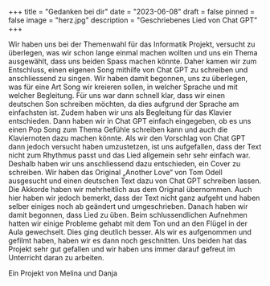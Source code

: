 +++
title = "Gedanken bei dir"
date = "2023-06-08"
draft = false
pinned = false
image = "herz.jpg"
description = "Geschriebenes Lied von Chat GPT"
+++


Wir haben uns bei der Themenwahl für das Informatik Projekt, versucht zu überlegen, was wir schon lange einmal machen wollten und uns ein Thema ausgewählt, dass uns beiden Spass machen könnte. Daher kamen wir zum Entschluss, einen eigenen Song mithilfe von Chat GPT zu schreiben und anschliessend zu singen. Wir haben damit begonnen, uns zu überlegen, was für eine Art Song wir kreieren sollen, in welcher Sprache und mit welcher Begleitung. Für uns war dann schnell klar, dass wir einen deutschen Son schreiben möchten, da dies aufgrund der Sprache am einfachsten ist. Zudem haben wir uns als Begleitung für das Klavier entschieden. Dann haben wir in Chat GPT einfach eingegeben, ob es uns einen Pop Song zum Thema Gefühle schreiben kann und auch die Klaviernoten dazu machen könnte. Als wir den Vorschlag von Chat GPT dann jedoch versucht haben umzustetzen, ist uns aufgefallen, dass der Text nicht zum Rhythmus passt und das Lied allgemein sehr sehr einfach war. Deshalb haben wir uns anschliessend dazu entschieden, ein Cover zu schreiben. Wir haben das Original „Another Love“ von Tom Odell ausgesucht und einen deutschen Text dazu von Chat GPT schreiben lassen. Die Akkorde haben wir mehrheitlich aus dem Original übernommen. Auch hier haben wir jedoch bemerkt, dass der Text nicht ganz aufgeht und haben selber einiges noch ab geändert und umgeschrieben. Danach haben wir damit begonnen, dass Lied zu üben. Beim schlussendlichen Aufnehmen hatten wir einige Probleme gehabt mit dem Ton und an den Flügel in der Aula gewechselt. Dies ging deutlich besser. Als wir es aufgenommen und gefilmt haben, haben wir es dann noch geschnitten. Uns beiden hat das Projekt sehr gut gefallen und wir haben uns immer darauf gefreut im Unterricht daran zu arbeiten.

Ein Projekt von Melina und Danja